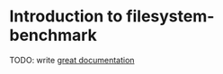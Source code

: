 # Introduction to filesystem-benchmark

TODO: write [great documentation](http://jacobian.org/writing/what-to-write/)
